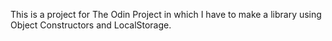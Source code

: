 This is a project for The Odin Project in which I have to make a library using Object Constructors and LocalStorage.
